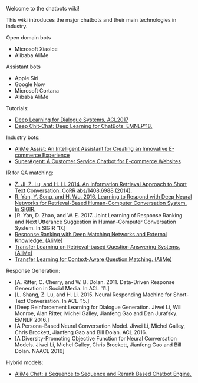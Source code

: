 Welcome to the chatbots wiki!

This wiki introduces the major chatbots and their main technologies in industry.

Open domain bots
* Microsoft XiaoIce
* Alibaba AliMe

Assistant bots
* Apple Siri
* Google Now
* Microsoft Cortana
* Alibaba AliMe

Tutorials:
* [Deep Learning for Dialogue Systems, ACL2017](https://www.csie.ntu.edu.tw/~yvchen/doc/DeepDialogue_Tutorial_ACL.pdf)
* [Deep Chit-Chat: Deep Learning for ChatBots. EMNLP'18.](http://www.ruiyan.me/pubs/tutorial-emnlp18.pdf)

Industry bots:
* [AliMe Assist: An Intelligent Assistant for Creating an Innovative E-commerce Experience](https://arxiv.org/abs/1801.05032)
* [SuperAgent: A Customer Service Chatbot for E-commerce Websites](https://www.microsoft.com/en-us/research/publication/superagent-customer-service-chatbot-e-commerce-websites/)

IR for QA matching:
* [Z. Ji, Z. Lu, and H. Li. 2014. An Information Retrieval Approach to Short Text Conversation. CoRR abs/1408.6988 (2014).](https://arxiv.org/abs/1408.6988)
* [R. Yan, Y. Song, and H. Wu. 2016. Learning to Respond with Deep Neural Networks for Retrieval-Based Human-Computer Conversation System. In SIGIR.](http://www.ruiyan.me/pubs/SIGIR2016.pdf)
* [R. Yan, D. Zhao, and W. E. 2017. Joint Learning of Response Ranking and Next Utterance Suggestion in Human-Computer Conversation System. In SIGIR ’17.]
* [Response Ranking with Deep Matching Networks and External Knowledge. (AliMe)](https://arxiv.org/abs/1805.00188)
* [Transfer Learning on Retrieval-based Question Answering Systems. (AliMe)](https://arxiv.org/abs/1806.05434)
* [Transfer Learning for Context-Aware Question Matching. (AliMe)](https://arxiv.org/abs/1806.05434)

Response Generation:
* [A. Ritter, C. Cherry, and W. B. Dolan. 2011. Data-Driven Response Generation in Social Media. In ACL ’11.]
* [L. Shang, Z. Lu, and H. Li. 2015. Neural Responding Machine for Short-Text Conversation. In ACL ’15.]
* [Deep Reinforcement Learning for Dialogue Generation. Jiwei Li, Will Monroe, Alan Ritter, Michel Galley, Jianfeng Gao and Dan Jurafsky. EMNLP 2016.]
* [A Persona-Based Neural Conversation Model. Jiwei Li, Michel Galley, Chris Brockett, Jianfeng Gao and Bill Dolan. ACL 2016.
* [A Diversity-Promoting Objective Function for Neural Conversation Models. Jiwei Li, Michel Galley, Chris Brockett, Jianfeng Gao and Bill Dolan. NAACL 2016]

Hybrid models:
* [AliMe Chat: a Sequence to Sequence and Rerank Based Chatbot Engine.](https://www.aclweb.org/anthology/P/P17/P17-2079.pdf)

